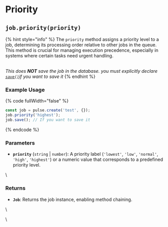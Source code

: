 # Priority



## `job.priority(priority)`

{% hint style="info" %}
The `priority` method assigns a priority level to a job, determining its processing order relative to other jobs in the queue. This method is crucial for managing execution precedence, especially in systems where certain tasks need urgent handling.

\
_This does **NOT** save the job in the database.  you must explicitly declare_ [_`save()`_](save.md)_if you want to save it_
{% endhint %}

### Example Usage

{% code fullWidth="false" %}
```typescript
const job = pulse.create('test', {});
job.priority('highest');
job.save(); // If you want to save it
```
{% endcode %}

### Parameters

* **`priority`** (`string` | `number`): A priority label (`'lowest'`, `'low'`, `'normal'`, `'high'`, `'highest'`) or a numeric value that corresponds to a predefined priority level.

\


### Returns

* **`Job`**: Returns the job instance, enabling method chaining.

\


\




